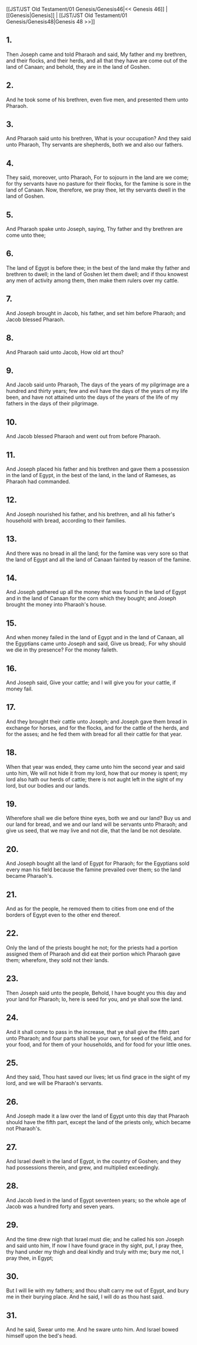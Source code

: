 [[JST/JST Old Testament/01 Genesis/Genesis46|<< Genesis 46]] | [[Genesis|Genesis]] | [[JST/JST Old Testament/01 Genesis/Genesis48|Genesis 48 >>]]
## 1.
Then Joseph came and told Pharaoh and said, My father and my brethren, and their flocks, and their herds, and all that they have are come out of the land of Canaan; and behold, they are in the land of Goshen.
## 2.
And he took some of his brethren, even five men, and presented them unto Pharaoh.
## 3.
And Pharaoh said unto his brethren, What is your occupation? And they said unto Pharaoh, Thy servants are shepherds, both we and also our fathers.
## 4.
They said, moreover, unto Pharaoh, For to sojourn in the land are we come; for thy servants have no pasture for their flocks, for the famine is sore in the land of Canaan. Now, therefore, we pray thee, let thy servants dwell in the land of Goshen.
## 5.
And Pharaoh spake unto Joseph, saying, Thy father and thy brethren are come unto thee;
## 6.
The land of Egypt is before thee; in the best of the land make thy father and brethren to dwell; in the land of Goshen let them dwell; and if thou knowest any men of activity among them, then make them rulers over my cattle.
## 7.
And Joseph brought in Jacob, his father, and set him before Pharaoh; and Jacob blessed Pharaoh.
## 8.
And Pharaoh said unto Jacob, How old art thou?
## 9.
And Jacob said unto Pharaoh, The days of the years of my pilgrimage are a hundred and thirty years; few and evil have the days of the years of my life been, and have not attained unto the days of the years of the life of my fathers in the days of their pilgrimage.
## 10.
And Jacob blessed Pharaoh and went out from before Pharaoh.
## 11.
And Joseph placed his father and his brethren and gave them a possession in the land of Egypt, in the best of the land, in the land of Rameses, as Pharaoh had commanded.
## 12.
And Joseph nourished his father, and his brethren, and all his father\'s household with bread, according to their families.
## 13.
And there was no bread in all the land; for the famine was very sore so that the land of Egypt and all the land of Canaan fainted by reason of the famine.
## 14.
And Joseph gathered up all the money that was found in the land of Egypt and in the land of Canaan for the corn which they bought; and Joseph brought the money into Pharaoh\'s house.
## 15.
And when money failed in the land of Egypt and in the land of Canaan, all the Egyptians came unto Joseph and said, Give us bread;. For why should we die in thy presence? For the money faileth.
## 16.
And Joseph said, Give your cattle; and I will give you for your cattle, if money fail.
## 17.
And they brought their cattle unto Joseph; and Joseph gave them bread in exchange for horses, and for the flocks, and for the cattle of the herds, and for the asses; and he fed them with bread for all their cattle for that year.
## 18.
When that year was ended, they came unto him the second year and said unto him, We will not hide it from my lord, how that our money is spent; my lord also hath our herds of cattle; there is not aught left in the sight of my lord, but our bodies and our lands.
## 19.
Wherefore shall we die before thine eyes, both we and our land? Buy us and our land for bread, and we and our land will be servants unto Pharaoh; and give us seed, that we may live and not die, that the land be not desolate.
## 20.
And Joseph bought all the land of Egypt for Pharaoh; for the Egyptians sold every man his field because the famine prevailed over them; so the land became Pharaoh\'s.
## 21.
And as for the people, he removed them to cities from one end of the borders of Egypt even to the other end thereof.
## 22.
Only the land of the priests bought he not; for the priests had a portion assigned them of Pharaoh and did eat their portion which Pharaoh gave them; wherefore, they sold not their lands.
## 23.
Then Joseph said unto the people, Behold, I have bought you this day and your land for Pharaoh; lo, here is seed for you, and ye shall sow the land.
## 24.
And it shall come to pass in the increase, that ye shall give the fifth part unto Pharaoh; and four parts shall be your own, for seed of the field, and for your food, and for them of your households, and for food for your little ones.
## 25.
And they said, Thou hast saved our lives; let us find grace in the sight of my lord, and we will be Pharaoh\'s servants.
## 26.
And Joseph made it a law over the land of Egypt unto this day that Pharaoh should have the fifth part, except the land of the priests only, which became not Pharaoh\'s.
## 27.
And Israel dwelt in the land of Egypt, in the country of Goshen; and they had possessions therein, and grew, and multiplied exceedingly.
## 28.
And Jacob lived in the land of Egypt seventeen years; so the whole age of Jacob was a hundred forty and seven years.
## 29.
And the time drew nigh that Israel must die; and he called his son Joseph and said unto him, If now I have found grace in thy sight, put, I pray thee, thy hand under my thigh and deal kindly and truly with me; bury me not, I pray thee, in Egypt;
## 30.
But I will lie with my fathers; and thou shalt carry me out of Egypt, and bury me in their burying place. And he said, I will do as thou hast said.
## 31.
And he said, Swear unto me. And he sware unto him. And Israel bowed himself upon the bed\'s head.


